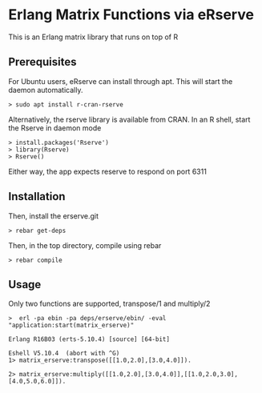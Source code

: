 Erlang Matrix Functions via eRserve
============================

This is an Erlang matrix library that runs on top of R

Prerequisites
-----

For Ubuntu users, eRserve can install through apt. This will start the daemon automatically.

	> sudo apt install r-cran-rserve

Alternatively, the rserve library is available from CRAN. In an R shell, start the Rserve in daemon mode

	> install.packages('Rserve')
	> library(Rserve)
	> Rserve()

Either way, the app expects reserve to respond on port 6311

Installation
-----

Then, install the erserve.git

	> rebar get-deps

Then, in the top directory, compile using rebar

	> rebar compile

Usage
-----

Only two functions are supported, transpose/1 and multiply/2

	>  erl -pa ebin -pa deps/erserve/ebin/ -eval "application:start(matrix_erserve)"

	Erlang R16B03 (erts-5.10.4) [source] [64-bit] 

	Eshell V5.10.4  (abort with ^G)
	1> matrix_erserve:transpose([[1.0,2.0],[3.0,4.0]]).

	2> matrix_erserve:multiply([[1.0,2.0],[3.0,4.0]],[[1.0,2.0,3.0],[4.0,5.0,6.0]]).




